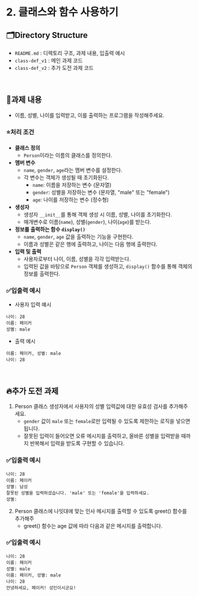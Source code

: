 # 2.  클래스와 함수 사용하기


## 🗂️Directory Structure
- `README.md` : 디렉토리 구조, 과제 내용, 입출력 예시
- `class-def_v1` : 메인 과제 코드
- `class-def_v2` : 추가 도전 과제 코드

<br>

## 📝과제 내용
- 이름, 성별, 나이를 입력받고, 이를 출력하는 프로그램을 작성해주세요.

### ⭐처리 조건
- **클래스 정의**
    - `Person`이라는 이름의 클래스를 정의한다.
- **멤버 변수**
    - `name`, `gender`, `age`라는 멤버 변수를 설정한다.
    - 각 변수는 객체가 생성될 때 초기화된다.
        - `name`: 이름을 저장하는 변수 (문자열)
        - `gender`: 성별을 저장하는 변수 (문자열, "male" 또는 "female")
        - `age`: 나이를 저장하는 변수 (정수형)
- **생성자**
    - 생성자 `__init__`를 통해 객체 생성 시 이름, 성별, 나이를 초기화한다.
    - 매개변수로 이름(`name`), 성별(`gender`), 나이(`age`)를 받는다.
- **정보를 출력하는 함수 `display()`**
    - `name`, `gender`, `age` 값을 출력하는 기능을 구현한다.
    - 이름과 성별은 같은 행에 출력하고, 나이는 다음 행에 출력한다.
- **입력 및 출력**
    - 사용자로부터 나이, 이름, 성별을 각각 입력받는다.
    - 입력된 값을 바탕으로 `Person` 객체를 생성하고, `display()` 함수를 통해 객체의 정보를 출력한다.

### ✅입출력 예시
- 사용자 입력 예시
```
나이: 28
이름: 페이커
성별: male
```
- 출력 예시
```
이름: 페이커, 성별: male
나이: 28
```


<br>

## 🔥추가 도전 과제
1. Person 클래스 생성자에서 사용자의 성별 입력값에 대한 유효성 검사를 추가해주세요.
   - `gender` 값이 `male` 또는 `female`로만 입력될 수 있도록 제한하는 로직을 넣으면 됩니다.
   - 잘못된 입력이 들어오면 오류 메시지를 출력하고, 올바른 성별을 입력받을 때까지 반복해서 입력을 받도록 구현할 수 있습니다.
### ✅입출력 예시
```
나이: 28
이름: 페이커
성별: 남성
잘못된 성별을 입력하셨습니다. 'male' 또는 'female'을 입력하세요.
성별: 
```
2. Person 클래스에 나잇대에 맞는 인사 메시지를 출력할 수 있도록 greet() 함수를 추가해주
   - greet() 함수는 age 값에 따라 다음과 같은 메시지를 출력합니다.
### ✅입출력 예시
```
나이: 28
이름: 페이커
성별: male
이름: 페이커, 성별: male
나이: 28
안녕하세요, 페이커! 성인이시군요!
```
